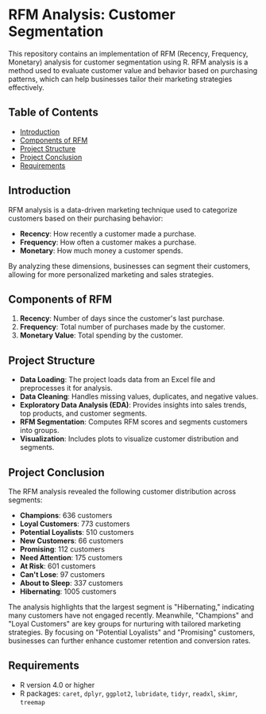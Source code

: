 # RFM Analysis: Customer Segmentation

This repository contains an implementation of RFM (Recency, Frequency, Monetary) analysis for customer segmentation using R. RFM analysis is a method used to evaluate customer value and behavior based on purchasing patterns, which can help businesses tailor their marketing strategies effectively.

## Table of Contents

- [Introduction](#introduction)
- [Components of RFM](#components-of-rfm)
- [Project Structure](#project-structure)
- [Project Conclusion](#project-conclusion)
- [Requirements](#requirements)


## Introduction

RFM analysis is a data-driven marketing technique used to categorize customers based on their purchasing behavior:

- **Recency**: How recently a customer made a purchase.
- **Frequency**: How often a customer makes a purchase.
- **Monetary**: How much money a customer spends.

By analyzing these dimensions, businesses can segment their customers, allowing for more personalized marketing and sales strategies.

## Components of RFM

1. **Recency**: Number of days since the customer's last purchase.
2. **Frequency**: Total number of purchases made by the customer.
3. **Monetary Value**: Total spending by the customer.

## Project Structure

- **Data Loading**: The project loads data from an Excel file and preprocesses it for analysis.
- **Data Cleaning**: Handles missing values, duplicates, and negative values.
- **Exploratory Data Analysis (EDA)**: Provides insights into sales trends, top products, and customer segments.
- **RFM Segmentation**: Computes RFM scores and segments customers into groups.
- **Visualization**: Includes plots to visualize customer distribution and segments.

## Project Conclusion
The RFM analysis revealed the following customer distribution across segments:

- **Champions**: 636 customers
- **Loyal Customers**: 773 customers
- **Potential Loyalists**: 510 customers
- **New Customers**: 66 customers
- **Promising**: 112 customers
- **Need Attention**: 175 customers
- **At Risk**: 601 customers
- **Can't Lose**: 97 customers
- **About to Sleep**: 337 customers
- **Hibernating**: 1005 customers

The analysis highlights that the largest segment is "Hibernating," indicating many customers have not engaged recently. Meanwhile, "Champions" and "Loyal Customers" are key groups for nurturing with tailored marketing strategies. By focusing on "Potential Loyalists" and "Promising" customers, businesses can further enhance customer retention and conversion rates.

## Requirements

- R version 4.0 or higher
- R packages: `caret`, `dplyr`, `ggplot2`, `lubridate`, `tidyr`, `readxl`, `skimr`, `treemap`


